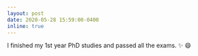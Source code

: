 ```yaml
---
layout: post
date: 2020-05-28 15:59:00-0400
inline: true
---
```


I finished my 1st year PhD studies and passed all the exams. :sparkles: :smile:

